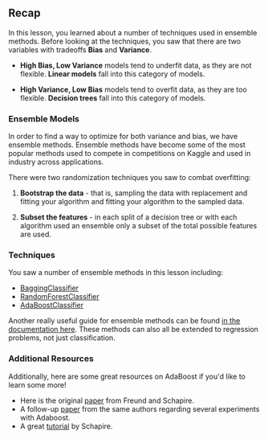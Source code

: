 Recap
-----

In this lesson, you learned about a number of techniques used in ensemble methods. Before looking at the techniques, you saw that there are two variables with tradeoffs **Bias** and **Variance**.

*   **High Bias, Low Variance** models tend to underfit data, as they are not flexible. **Linear models** fall into this category of models.
    
*   **High Variance, Low Bias** models tend to overfit data, as they are too flexible. **Decision trees** fall into this category of models.
    

### Ensemble Models

In order to find a way to optimize for both variance and bias, we have ensemble methods. Ensemble methods have become some of the most popular methods used to compete in competitions on Kaggle and used in industry across applications.

There were two randomization techniques you saw to combat overfitting:

1.  **Bootstrap the data** \- that is, sampling the data with replacement and fitting your algorithm and fitting your algorithm to the sampled data.
    
2.  **Subset the features** \- in each split of a decision tree or with each algorithm used an ensemble only a subset of the total possible features are used.
    

### Techniques

You saw a number of ensemble methods in this lesson including:

*   [BaggingClassifier](http://scikit-learn.org/stable/modules/generated/sklearn.ensemble.BaggingClassifier.html#sklearn.ensemble.BaggingClassifier)
*   [RandomForestClassifier](http://scikit-learn.org/stable/modules/generated/sklearn.ensemble.RandomForestClassifier.html#sklearn.ensemble.RandomForestClassifier)
*   [AdaBoostClassifier](http://scikit-learn.org/stable/modules/generated/sklearn.ensemble.AdaBoostClassifier.html#sklearn.ensemble.AdaBoostClassifier)

Another really useful guide for ensemble methods can be found [in the documentation here](http://scikit-learn.org/stable/modules/ensemble.html). These methods can also all be extended to regression problems, not just classification.

### Additional Resources

Additionally, here are some great resources on AdaBoost if you'd like to learn some more!

*   Here is the original [paper](https://cseweb.ucsd.edu/~yfreund/papers/IntroToBoosting.pdf) from Freund and Schapire.
*   A follow-up [paper](https://people.cs.pitt.edu/~milos/courses/cs2750/Readings/boosting.pdf) from the same authors regarding several experiments with Adaboost.
*   A great [tutorial](http://rob.schapire.net/papers/explaining-adaboost.pdf) by Schapire.
